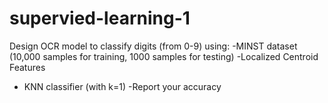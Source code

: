 # supervied-learning-1
Design OCR model to classify digits (from 0-9) using:
-MINST dataset (10,000 samples for training, 1000 samples for testing)
-Localized Centroid Features
- KNN classifier (with k=1)
-Report your accuracy
